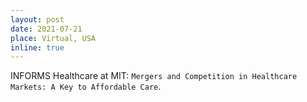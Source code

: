 ```yaml
---
layout: post
date: 2021-07-21 
place: Virtual, USA
inline: true
---
```


INFORMS Healthcare at MIT: `Mergers and Competition in Healthcare Markets: A Key to Affordable Care`.
